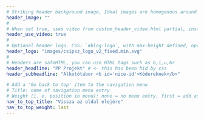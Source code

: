 ```yaml
---
# Striking header background image, Ideal images are homogenous around the centre and contrasting to the text. Non-ideal images can use `title_guard`
header_image: ""
#
# When set true, uses video from custom_header_video.html partial, instead of header_image
header_use_video: true
#
# Optional header logo. CSS: `#blog-logo`, with max-height defined, optimize to prevent scaling
header_logo: "images/csipsz_logo_v2_fixed.min.svg"
#
# Headers are safeHTML, you can use HTML tags such as b,i,u,br
header_headline: "PP Projekt" # <- this has been hid by css
header_subheadline: "Alkotótábor <b id='nice-id'>Kódereknek</b>"

# Add a 'Go back to top' item to the navigation menu
# Title: name of navigation menu entry
# Weight (i. e. position in menu): none = no menu entry, first = add as first entry, last = ad as last entry
nav_to_top_title: "Vissza az oldal elejére"
nav_to_top_weight: last
---
```

